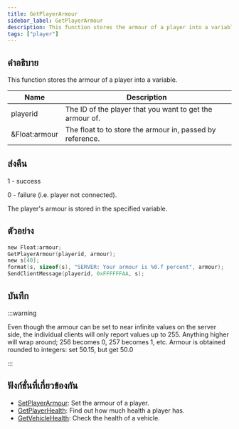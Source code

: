 ```yaml
---
title: GetPlayerArmour
sidebar_label: GetPlayerArmour
description: This function stores the armour of a player into a variable.
tags: ["player"]
---
```


## คำอธิบาย

This function stores the armour of a player into a variable.

| Name          | Description                                               |
| ------------- | --------------------------------------------------------- |
| playerid      | The ID of the player that you want to get the armour of.  |
| &Float:armour | The float to to store the armour in, passed by reference. |

## ส่งคืน

1 - success

0 - failure (i.e. player not connected).

The player's armour is stored in the specified variable.

## ตัวอย่าง

```c
new Float:armour;
GetPlayerArmour(playerid, armour);
new s[40];
format(s, sizeof(s), "SERVER: Your armour is %0.f percent", armour);
SendClientMessage(playerid, 0xFFFFFFAA, s);
```

## บันทึก

:::warning

Even though the armour can be set to near infinite values on the server side, the individual clients will only report values up to 255. Anything higher will wrap around; 256 becomes 0, 257 becomes 1, etc. Armour is obtained rounded to integers: set 50.15, but get 50.0

:::

## ฟังก์ชั่นที่เกี่ยวข้องกัน

- [SetPlayerArmour](../functions/SetPlayerArmour): Set the armour of a player.
- [GetPlayerHealth](../functions/GetPlayerHealth): Find out how much health a player has.
- [GetVehicleHealth](../functions/GetVehicleHealth): Check the health of a vehicle.
